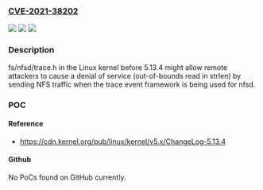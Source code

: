 ### [CVE-2021-38202](https://cve.mitre.org/cgi-bin/cvename.cgi?name=CVE-2021-38202)
![](https://img.shields.io/static/v1?label=Product&message=n%2Fa&color=blue)
![](https://img.shields.io/static/v1?label=Version&message=n%2Fa&color=blue)
![](https://img.shields.io/static/v1?label=Vulnerability&message=n%2Fa&color=brighgreen)

### Description

fs/nfsd/trace.h in the Linux kernel before 5.13.4 might allow remote attackers to cause a denial of service (out-of-bounds read in strlen) by sending NFS traffic when the trace event framework is being used for nfsd.

### POC

#### Reference
- https://cdn.kernel.org/pub/linux/kernel/v5.x/ChangeLog-5.13.4

#### Github
No PoCs found on GitHub currently.

